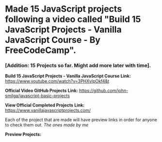 # Made 15 JavaScript projects following a video called "Build 15 JavaScript Projects - Vanilla JavaScript Course - By FreeCodeCamp".
### [Addition: 15 Projects so far. Might add more later with time].

**Build 15 JavaScript Projects - Vanilla JavaScript Course**
**Link:** https://www.youtube.com/watch?v=3PHXvlpOkf4&t

**Official Video GitHub Projects**
**Link:** https://github.com/john-smilga/javascript-basic-projects

**View Official Completed Projects**
**Link:** https://www.vanillajavascriptprojects.com/

Each of the project that are made will have preview links in order for anyone to check them out. *The ones made by me*

**Preview Projects:**
